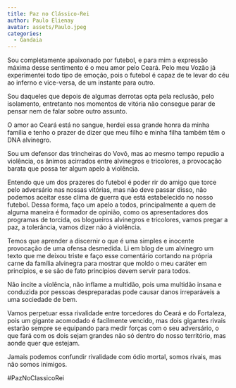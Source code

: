 ```yaml
---
title: Paz no Clássico-Rei
author: Paulo Elienay
avatar: assets/Paulo.jpeg
categories:
  - Gandaia
---
```

Sou completamente apaixonado por futebol,  e para mim a expressão máxima desse sentimento é o meu amor pelo Ceará. Pelo meu Vozão já experimentei todo tipo de emoção, pois o futebol é capaz de te levar do céu ao inferno e vice-versa, de um instante para outro.

Sou daqueles que depois de algumas derrotas opta pela reclusão, pelo isolamento, entretanto nos momentos de vitória não consegue parar de pensar nem de falar sobre outro assunto.

O amor ao Ceará está no sangue, herdei essa grande honra da minha família e tenho o prazer de dizer que meu filho e minha filha também têm o DNA alvinegro.

Sou um defensor das trincheiras do Vovô, mas ao mesmo tempo repudio a violência, os ânimos acirrados entre alvinegros e tricolores, a provocação barata que possa ter algum apelo à violência.

Entendo que um dos prazeres do futebol é poder rir do amigo que torce pelo adversário nas nossas vitórias, mas não deve passar disso, não podemos aceitar esse clima de guerra que está estabelecido no nosso futebol. Dessa forma, faço um apelo a todos, principalmente a quem de alguma maneira é formador de opinião, como os apresentadores dos programas de torcida, os blogueiros alvinegros e tricolores, vamos pregar a paz, a tolerância, vamos dizer não à violência.

Temos que aprender a discernir o que é uma simples e inocente provocação de uma ofensa desmedida. Li em blog de um alvinegro um texto que me deixou triste e faço esse comentário cortando na própria carne da família alvinegra para mostrar que moldo o meu caráter em princípios, e se são de fato princípios devem servir para todos.

Não incite a violência, não inflame a multidão, pois uma multidão insana e conduzida por pessoas despreparadas pode causar danos irreparáveis a uma sociedade de bem.

Vamos perpetuar essa rivalidade entre torcedores do Ceará e do Fortaleza, pois um gigante acomodado é facilmente vencido, mas dois gigantes rivais estarão sempre se equipando para medir forças com o seu adversário, o que fará com os dois sejam grandes não só dentro do nosso território, mas aonde quer que estejam.

Jamais podemos confundir rivalidade com ódio mortal, somos rivais, mas não somos inimigos.

#PazNoClassicoRei
